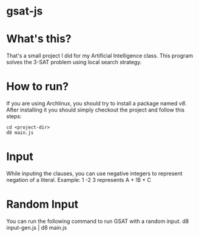 gsat-js
=======

What's this?
============

That's a small project I did for my Artificial Intelligence class.
This program solves the 3-SAT problem using local search strategy.

How to run?
===========

If you are using Archlinux, you should try to install a package named *v8*.
After installing it you should simply checkout the project and follow this steps:

    cd <project-dir>
    d8 main.js

Input
=====

While inputing the clauses, you can use negative integers to represent negation of a literal.
Example:
    1 -2 3 represents A + !B + C

Random Input
============

You can run the following command to run GSAT with a random input.
    d8 input-gen.js | d8 main.js
